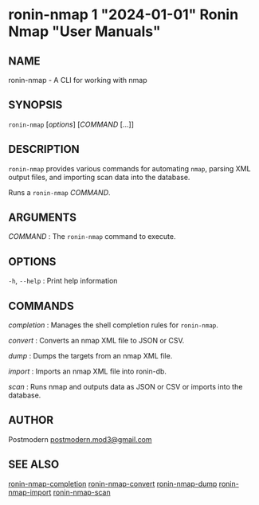 # ronin-nmap 1 "2024-01-01" Ronin Nmap "User Manuals"

## NAME

ronin-nmap - A CLI for working with nmap

## SYNOPSIS

`ronin-nmap` [*options*] [*COMMAND* [...]]

## DESCRIPTION

`ronin-nmap` provides various commands for automating `nmap`, parsing
XML output files, and importing scan data into the database.

Runs a `ronin-nmap` *COMMAND*.

## ARGUMENTS

*COMMAND*
: The `ronin-nmap` command to execute.

## OPTIONS

`-h`, `--help`
: Print help information

## COMMANDS

*completion*
: Manages the shell completion rules for `ronin-nmap`.

*convert*
: Converts an nmap XML file to JSON or CSV.

*dump*
: Dumps the targets from an nmap XML file.

*import*
: Imports an nmap XML file into ronin-db.

*scan*
: Runs nmap and outputs data as JSON or CSV or imports into the database.

## AUTHOR

Postmodern <postmodern.mod3@gmail.com>

## SEE ALSO

[ronin-nmap-completion](ronin-nmap-completion.1.md) [ronin-nmap-convert](ronin-nmap-convert.1.md) [ronin-nmap-dump](ronin-nmap-dump.1.md) [ronin-nmap-import](ronin-nmap-import.1.md) [ronin-nmap-scan](ronin-nmap-scan.1.md)
